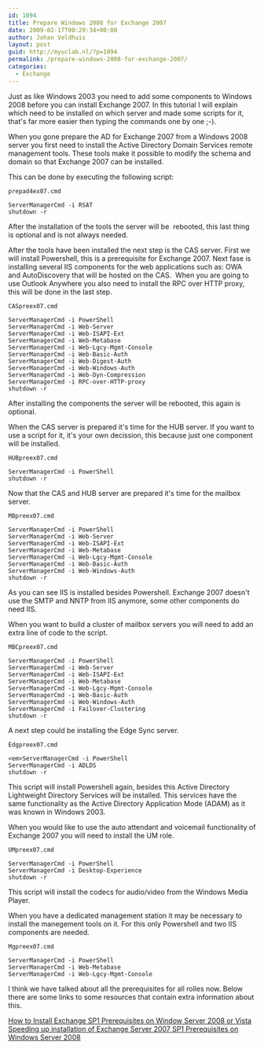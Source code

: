 ```yaml
---
id: 1094
title: Prepare Windows 2008 for Exchange 2007
date: 2009-02-17T00:29:34+00:00
author: Johan Veldhuis
layout: post
guid: http://myuclab.nl/?p=1094
permalink: /prepare-windows-2008-for-exchange-2007/
categories:
  - Exchange
---
```

Just as like Windows 2003 you need to add some components to Windows 2008 before you can install Exchange 2007. In this tutorial I will explain which need to be installed on which server and made some scripts for it, that's far more easier then typing the commands one by one ;-).

When you gone prepare the AD for Exchange 2007 from a Windows 2008 server you first need to install the Active Directory Domain Services remote management tools. These tools make it possible to modify the schema and domain so that Exchange 2007 can be installed.

This can be done by executing the following script:

```Console
prepad4ex07.cmd

ServerManagerCmd -i RSAT
shutdown -r
```

After the installation of the tools the server will be  rebooted, this last thing is optional and is not always needed.

After the tools have been installed the next step is the CAS server. First we will install Powershell, this is a prerequisite for Exchange 2007. Next fase is installing several IIS components for the web applications such as: OWA and AutoDiscovery that will be hosted on the CAS.  When you are going to use Outlook Anywhere you also need to install the RPC over HTTP proxy, this will be done in the last step.

```Console
CASpreex07.cmd

ServerManagerCmd -i PowerShell
ServerManagerCmd -i Web-Server
ServerManagerCmd -i Web-ISAPI-Ext
ServerManagerCmd -i Web-Metabase
ServerManagerCmd -i Web-Lgcy-Mgmt-Console
ServerManagerCmd -i Web-Basic-Auth
ServerManagerCmd -i Web-Digest-Auth
ServerManagerCmd -i Web-Windows-Auth
ServerManagerCmd -i Web-Dyn-Compression
ServerManagerCmd -i RPC-over-HTTP-proxy
shutdown -r
```

After installing the components the server will be rebooted, this again is optional.

When the CAS server is prepared it's time for the HUB server. If you want to use a script for it, it's your own decission, this because just one component will be installed.

```Console
HUBpreex07.cmd

ServerManagerCmd -i PowerShell
shutdown -r
```

Now that the CAS and HUB server are prepared it's time for the mailbox server.

```Console
MBpreex07.cmd

ServerManagerCmd -i PowerShell
ServerManagerCmd -i Web-Server
ServerManagerCmd -i Web-ISAPI-Ext
ServerManagerCmd -i Web-Metabase
ServerManagerCmd -i Web-Lgcy-Mgmt-Console
ServerManagerCmd -i Web-Basic-Auth
ServerManagerCmd -i Web-Windows-Auth
shutdown -r
```

As you can see IIS is installed besides Powershell. Exchange 2007 doesn't use the SMTP and NNTP from IIS anymore, some other components do need IIS.

When you want to build a cluster of mailbox servers you will need to add an extra line of code to the script.

```Console
MBCpreex07.cmd

ServerManagerCmd -i PowerShell
ServerManagerCmd -i Web-Server
ServerManagerCmd -i Web-ISAPI-Ext
ServerManagerCmd -i Web-Metabase
ServerManagerCmd -i Web-Lgcy-Mgmt-Console
ServerManagerCmd -i Web-Basic-Auth
ServerManagerCmd -i Web-Windows-Auth
ServerManagerCmd -i Failover-Clustering 
shutdown -r
```

<em></em>A next step could be installing the Edge Sync server.

```Console
Edgpreex07.cmd

<em>ServerManagerCmd -i PowerShell
ServerManagerCmd -i ADLDS
shutdown -r
```

This script will install Powershell again, besides this Active Directory Lightweight Directory Services will be installed. This services have the same functionality as the Active Directory Application Mode (ADAM) as it was known in Windows 2003.

When you would like to use the auto attendant and voicemail functionality of Exchange 2007 you will need to install the UM role.

```Console
UMpreex07.cmd

ServerManagerCmd -i PowerShell
ServerManagerCmd -i Desktop-Experience
shutdown -r
```

<em></em>This script will install the codecs for audio/video from the Windows Media Player.

When you have a dedicated management station it may be necessary to install the manegement tools on it. For this only Powershell and two IIS components are needed.

```Console
Mgpreex07.cmd

ServerManagerCmd -i PowerShell
ServerManagerCmd -i Web-Metabase
ServerManagerCmd -i Web-Lgcy-Mgmt-Console
```

I think we have talked about all the prerequisites for all rolles now. Below there are some links to some resources that contain extra information about this.

<a href="http://technet.microsoft.com/en-us/library/bb691354.aspx" target="_blank">How to Install Exchange SP1 Prerequisites on Window Server 2008 or Vista</a>
<a href="http://msexchangeteam.com/archive/2008/03/10/448407.aspx" target="_blank">Speeding up installation of Exchange Server 2007 SP1 Prerequisites on Windows Server 2008</a>